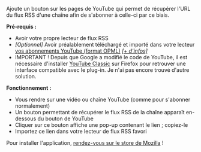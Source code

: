 Ajoute un bouton sur les pages de YouTube qui permet de récupérer l'URL du flux RSS d'une chaîne afin de s'abonner à celle-ci par ce biais.

<b>Pré-requis :</b>
<ul><li>Avoir votre propre lecteur de flux RSS</li>
<li><i>[Optionnel]</i> Avoir préalablement téléchargé et importé dans votre lecteur <a href="https://www.youtube.com/subscription_manager?action_takeout=1" title="Exporter vos abonnements YouTube">vos abonnements YouTube (format OPML)</a> <i><a href="https://support.google.com/youtube/answer/6224202?hl=fr" title="Doc YouTube - RSS">[+ d'infos]</a></i></li>
<li>IMPORTANT ! Depuis que Google a modifié le code de YouTube, il est nécessaire d'installer <a href="https://addons.mozilla.org/fr/firefox/addon/youtube-classic/">YouTube Classic</a> sur Firefox pour retrouver une interface compatible avec le plug-in. Je n'ai pas encore trouvé d'autre solution.</li></ul>

<b>Fonctionnement :</b>
<ul><li>Vous rendre sur une vidéo ou chaîne YouTube (comme pour s'abonner normalement)</li>
<li>Un bouton permettant de récupérer le flux RSS de la chaîne apparaît en-dessous du bouton de YouTube</li>
<li>Cliquer sur ce bouton affiche une pop-up contenant le lien ; copiez-le</li>
<li>Importez ce lien dans votre lecteur de flux RSS favori</li></ul>

Pour installer l'application, <a href="https://addons.mozilla.org/fr/firefox/addon/rsstube/" title="Installer l'extension Firefox">rendez-vous sur le store de Mozilla</a> !
